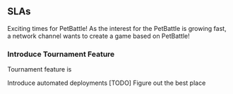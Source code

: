 ## SLAs
Exciting times for PetBattle! As the interest for the PetBattle is growing fast, a network channel wants to create a game based on PetBattle!

### Introduce Tournament Feature
Tournament feature is 



Introduce automated deployments
[TODO] Figure out the best place